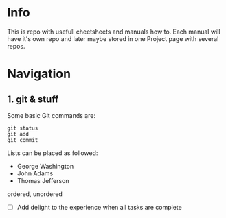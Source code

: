 # Info

This is repo with usefull cheetsheets and manuals how to. Each manual will have it's own repo and later maybe stored in one Project page with several repos.

# Navigation 

## **1. git & stuff**

Some basic Git commands are:
```
git status
git add
git commit
```
Lists can be placed as followed: 

- George Washington
- John Adams
- Thomas Jefferson

ordered, unordered

- [ ] Add delight to the experience when all tasks are complete

